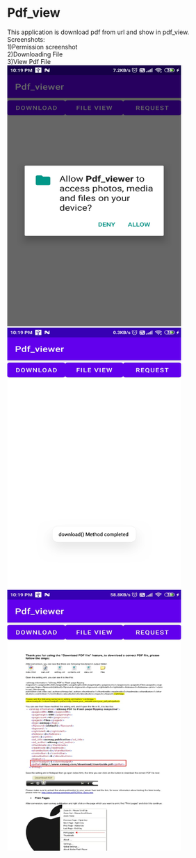 # Pdf_view
This application is download pdf from url and show in pdf_view.<br>
Screenshots:<br>
1)Permission screenshot<br>
2)Downloading File<br>
3)View Pdf File<br>
<img src="images/ss1.jpeg" width= 400 height=600>
<img src="images/ss2.jpeg" width= 400 height=600>
<img src="images/ss3.jpeg" width= 400 height=600>
